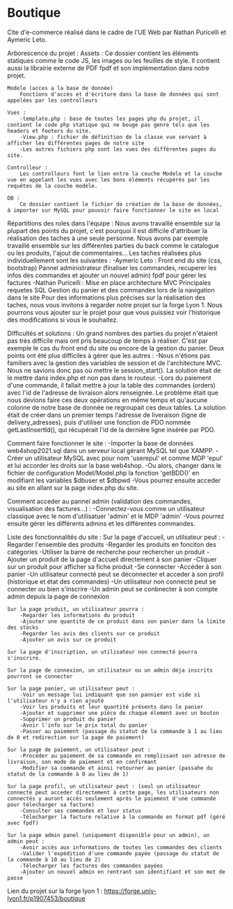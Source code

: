 # Boutique

Cite d'e-commerce réalisé dans le cadre de l'UE Web par Nathan Puricelli et Aymeric Leto.

Arborescence du projet :
    Assets :
        Ce dossier contient les éléments statiques comme le code JS, les images ou les feuilles de style.
        Il contient aussi la librairie externe de PDF fpdf et son implémentation dans notre projet.
    
    Modele (acces a la base de donnée) 
        Fonctions d'accès et d'écriture dans la base de données qui sont appelées par les controlleurs

    Vues : 
        -template.php : base de toutes les pages php du projet, il contient le code php statique qui ne bouge pas genre tels que les headers et footers du site.
        -View.php : fichier de définition de la classe vue servant à afficher les différentes pages de notre site
        -Les autres fichiers php sont les vues des différentes pages du site.

    Controlleur :
        Les controlleurs font le lien entre la couche Modele et la couche vue en appelant les vues avec les bons éléments récupérés par les requêtes de la couche modèle.

    DB : 
        Ce dossier contient le fichier de création de la base de données, à importer sur MySQL pour pouvoir faire fonctionner le site en local

Répartitions des roles dans l'équipe : 
    Nous avons travaillé ensemble sur la plupart des points du projet, c'est pourquoi il est difficile d'attribuer la réalisation des taches à une seule personne.
    Nous avons par exemple travaillé ensemble sur les différentes parties du back comme le catalogue ou les produits, l'ajout de commentaires...
    Les taches réalisées plus individuellement sont les suivantes :
        -Aymeric Leto : 
            Front end du site (css, bootstrap)
            Pannel administrateur (finaliser les commandes, recuperer les infos des commandes et ajouter un nouvel admin)
            fpdf pour gérer les factures
        -Nathan Puricelli :
            Mise en place architecture MVC
            Principales requetes SQL
            Gestion du panier et des commandes lors de la navigation dans le site
    Pour des informations plus précises sur la réalisation des taches, nous vous invitons à regarder notre projet sur la forge Lyon 1. 
    Nous pourrons vous ajouter sur le projet pour que vous puissiez voir l'historique des modifications si vous le souhaitez. 

Difficultés et solutions : 
    Un grand nombres des parties du projet n'étaient pas très difficile mais ont pris beaucoup de temps à réaliser. C'est par exemple le cas du front end du site ou encore de la gestion du panier.
    Deux points ont été plus difficiles à gérer que les autres : 
        -Nous n'étions pas familiers avec la gestion des variables de session et de l'architecture MVC. Nous ne savions donc pas où mettre le session_start(). 
            La solution était de le mettre dans index.php et non pas dans le routeur.
        -Lors du paiement d'une commande, il fallait mettre à jour la table des commandes (orders) avec l'id de l'adresse de livraison alors renseignée.
        Le problème était que nous devions faire ces deux opérations en même temps et qu'aucune colonne de notre base de donnée ne regroupait ces deux tables.
            La solution était de créer dans un premier temps l'adresse de liveraison (ligne de delivery_adresses), puis d'utiliser une fonction de PDO nommée getLastInsertId(), qui récupérait l'id de la dernière ligne insérée par PDO.
    

Comment faire fonctionner le site :
    -Importer la base de données web4shop2021.sql dans un serveur local gérant MySQL tel que XAMPP.
    -Créer un utilisateur MySQL avec pour nom 'userepul' et comme MDP 'epul' et lui accorder les droits sur la base web4shop.
    -Ou alors, changer dans le fichier de configuration Model/Model.php la fonction 'getBDD()' en modifiant les variables $dbuser et $dbpwd
    -Vous pourrez ensuite acceder au site en allant sur la page index.php du site.

Comment acceder au pannel admin (validation des commandes, visualisation des factures...) :
    -Connectez-vous comme un utilisateur classique avec le nom d'utilisatuer 'admin' et le MDP 'admin'
    -Vous pourrez ensuite gérer les différents admins et les différentes commandes.

Liste des fonctionnalités du site : 
    Sur la page d'accueil, un utilsateur peut :
        -Regarder l'ensemble des produits
        -Regarder les produits en fonciton des catégories
        -Utiliser la barre de recherche pour rechercher un produit
        -Ajouter un produit de la page d'accueil directement à son panier
        -Cliquer sur un produit pour afficher sa fiche produit
        -Se connecter
        -Accéder à son panier
        -Un utilisateur connecté peut se déconnecter et acceder à son profil (historique et état des commandes)
        -Un utilisateur non connecté peut se connecter ou bien s'inscrire
        -Un admin peut se conbnecter à son compte admin depuis la page de connexion
    
    Sur la page produit, un utilisateur pourra : 
        -Regarder les informations du produit
        -Ajouter une quantité de ce produit dans son panier dans la limite des stocks
        -Regarder les avis des clients sur ce produit
        -Ajouter un avis sur ce produit
    
    Sur la page d'inscription, un utilisateur non connecté pourra s'inscrire.

    Sur la page de connexion, un utilisateur ou un admin déja inscrits pourront se connecter
    
    Sur la page panier, un utilisateur peut :
        -Voir un message lui indiquant que son pannier est vide si l'utilisateur n'y a rien ajouté
        -Voir les produits et leur quantité présents dans le panier
        -Ajouter et supprimer une pièce de chaque élement avec un bouton
        -Supprimer un produit du panier
        -Avoir l'info sur le prix total du panier
        -Passer au paiement (passage du statut de la commande à 1 au lieu de 0 et redirection sur la page de paiement)

    Sur la page de paiement, un utilisateur peut : 
        -Procéder au paiement de sa commande en remplissant son adresse de livraison, son mode de paiement et en confirmant
        -Modifier sa commande et ainsi retourner au panier (passahe du statut de la commande à 0 au lieu de 1)
 
    Sur la page profil, un utilisateur peut : (seul un utilisateur connecté peut acceder directement à cette page, les utilisateurs non connectés y auront accès seulement après le paiement d'une commande pour télecharger sa facture)
        -Consulter ses commandes et leur status
        -Télecharger la facture relative à la commande en format pdf (géré avec fpdf)

    Sur la page admin panel (uniquement disponible pour un admin), un admin peut :
        -Avoir accès aux informations de toutes les commandes des clients
        -Valider l'expédition d'une commande payée (passage du statut de la commande à 10 au lieu de 2)
        -Télecharger les factures des commandes payées
        -Ajouter un nouvel admin en rentrant son identifiant et son mot de passe


Lien du projet sur la forge lyon 1 : https://forge.univ-lyon1.fr/p1907453/boutique